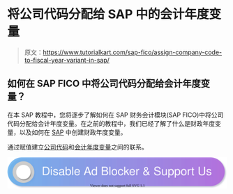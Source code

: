 # 将公司代码分配给 SAP 中的会计年度变量

> 原文：<https://www.tutorialkart.com/sap-fico/assign-company-code-to-fiscal-year-variant-in-sap/>

## 如何在 SAP FICO 中将公司代码分配给会计年度变量？

在本 SAP 教程中，您将逐步了解如何在 SAP 财务会计模块(SAP FICO)中将公司代码分配给会计年度变量。在之前的教程中，我们已经了解了什么是财政年度变量，以及如何在 [SAP](https://www.tutorialkart.com/sap/what-is-sap-definition-of-erp-sap-systems/) 中创建财政年度变量。

通过赋值建立[公司代码](https://www.tutorialkart.com/sap-fico/define-company-code-in-sap/)和[会计年度变量](https://www.tutorialkart.com/sap-fico/what-is-fiscal-year-variant-in-sap-create-fiscal-year-variant/)之间的联系。

[![](img/925da31b32d6bc3827932f6c8afb11bb.png)](https://www.tutorialkart.com/)